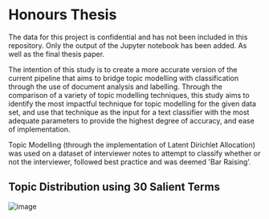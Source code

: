 # Honours Thesis
The data for this project is confidential and has not been included in this repository. Only the output of the Jupyter notebook has been added. As well as the final thesis paper.

The intention of this study is to create a more accurate version of the current pipeline that aims to
bridge topic modelling with classification through the use of document analysis and labelling.
Through the comparison of a variety of topic modelling techniques, this study aims to identify
the most impactful technique for topic modelling for the given data set, and use that technique as
the input for a text classifier with the most adequate parameters to provide the highest degree of
accuracy, and ease of implementation.

Topic Modelling (through the implementation of Latent Dirichlet Allocation) was used on a dataset of interviewer notes to attempt to classify whether or not the interviewer, followed best practice and was deemed 'Bar Raising'.

## Topic Distribution using 30 Salient Terms
![image](https://user-images.githubusercontent.com/16728800/139604239-aa93f538-19d9-49ea-af05-bbf25fe1b60a.png)
